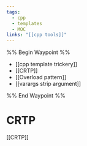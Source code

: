 ```yaml
---
tags:
  - cpp
  - templates
  - MOC
links: "[[cpp tools]]"
---
```


%% Begin Waypoint %%
- [[cpp template trickery]]
- [[CRTP]]
- [[Overload pattern]]
- [[varargs strip argument]]

%% End Waypoint %%

# CRTP

[[CRTP]]
